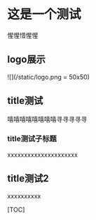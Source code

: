 # 这是一个测试

惺惺惜惺惺

## logo展示

![](/static/logo.png = 50x50)


## title测试

嘻嘻嘻嘻嘻嘻嘻嘻寻寻寻寻寻


### title测试子标题

xxxxxxxxxxxxxxxxxxxxx

## title测试2

xxxxxxxxxx


[TOC]
